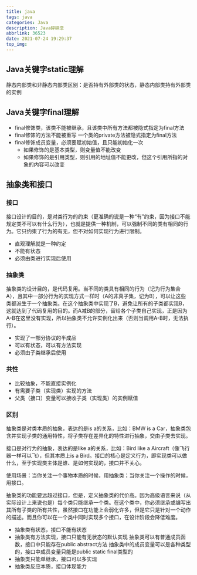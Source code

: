 ```yaml
---
title: java
tags: java
categories: Java
description: Java碎碎念
abbrlink: 36523
date: 2021-07-24 19:29:37
top_img:
---
```


## Java关键字static理解

静态内部类和非静态内部类区别：是否持有外部类的状态，静态内部类持有外部类的实例

## Java关键字final理解

* final修饰类，该类不能被继承，且该类中所有方法都被隐式指定为final方法
* final修饰的方法不能被重写
  一个类的private方法被隐式指定为final方法
* final修饰成员变量，必须要赋初始值，且只能初始化一次
  * 如果修饰的是基本类型，则变量值不能改变
  * 如果修饰的是引用类型，则引用的地址值不能更改，但这个引用所指的对象的内容可以改变

## 抽象类和接口

### 接口

接口设计的目的，是对类行为的约束（更准确的说是一种“有”约束，因为接口不能规定类不可以有什么行为），也就是提供一种机制，可以强制不同的类有相同的行为。它只约束了行为的有无，但不对如何实现行为进行限制。

- 直观理解就是一种约定
- 不能有状态
- 必须由类进行实现后使用

### 抽象类

抽象类的设计目的，是代码复用。当不同的类具有相同的行为（记为行为集合A），且其中一部分行为的实现方式一样时（A的非真子集，记为B），可以让这些类都派生于一个抽象类。在这个抽象类中实现了B，避免让所有的子类都实现B，这就达到了代码复用的目的。而A减B的部分，留给各个子类自己实现，正是因为A-B在这里没有实现，所以抽象类不允许实例化出来（否则当调用A-B时，无法执行）。

- 实现了一部分协议的半成品
- 可以有状态，可以有方法实现
- 必须由子类继承后使用

### 共性

- 比较抽象，不能直接实例化
- 有需要子类（实现类）实现的方法
- 父类（接口）变量可以接收子类（实现类）的实例赋值

### 区别
抽象类是对类本质的抽象，表达的是is a的关系，比如：BMW is a Car，抽象类包含并实现子类的通用特性，将子类存在差异化的特性进行抽象，交由子类去实现。

接口是对行为的抽象，表达的是like a的关系，比如：Bird like a Aircraft（像飞行器一样可以飞），但其本质上is a Bird。接口的核心是定义行为，即实现类可以做什么，至于实现类主体是谁、是如何实现的，接口并不关心。

使用场景：当你关注一个事物本质的时候，用抽象类；当你关注一个操作的时候，用接口。

抽象类的功能要远超过接口，但是，定义抽象类的代价高。因为高级语言来说（从实际设计上来说也是）每个类只能继承一个类。在这个类中，你必须继承或编写出其所有子类的所有共性，虽然接口在功能上会弱化许多，但是它只是针对一个动作的描述。而且你可以在一个类中同时实现多个接口，在设计阶段会降低难度。

- 抽象类有状态，接口不能有状态
- 抽象类有方法实现，接口只能有无状态的默认实现
  抽象类可以有普通成员函数，接口中只能存在public abstract方法
  抽象类中的成员变量可以是各种类型的，接口中成员变量只能是public static final类型的
- 抽象类只能单继承，接口可以多实现
- 抽象类反应本质，接口体现能力
